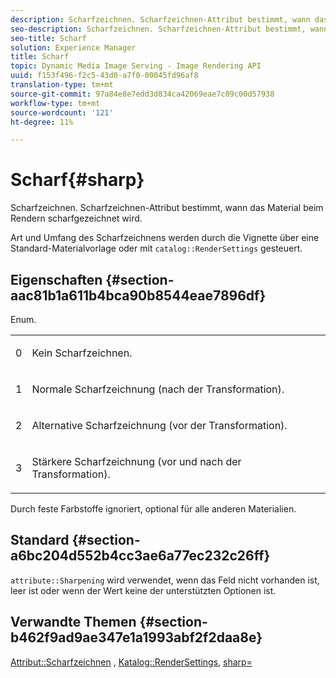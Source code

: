 ```yaml
---
description: Scharfzeichnen. Scharfzeichnen-Attribut bestimmt, wann das Material beim Rendern scharfgezeichnet wird.
seo-description: Scharfzeichnen. Scharfzeichnen-Attribut bestimmt, wann das Material beim Rendern scharfgezeichnet wird.
seo-title: Scharf
solution: Experience Manager
title: Scharf
topic: Dynamic Media Image Serving - Image Rendering API
uuid: f153f496-f2c5-43d0-a7f0-00045fd96af8
translation-type: tm+mt
source-git-commit: 97a84e8e7edd3d834ca42069eae7c09c00d57938
workflow-type: tm+mt
source-wordcount: '121'
ht-degree: 11%

---
```



# Scharf{#sharp}

Scharfzeichnen. Scharfzeichnen-Attribut bestimmt, wann das Material beim Rendern scharfgezeichnet wird.

Art und Umfang des Scharfzeichnens werden durch die Vignette über eine Standard-Materialvorlage oder mit `catalog::RenderSettings` gesteuert.

## Eigenschaften {#section-aac81b1a611b4bca90b8544eae7896df}

Enum.

<table id="simpletable_D52B41A39E4E4E54A06821B9D689DB30"> 
 <tr class="strow"> 
  <td class="stentry"> <p>0 </p></td> 
  <td class="stentry"> <p>Kein Scharfzeichnen. </p></td> 
 </tr> 
 <tr class="strow"> 
  <td class="stentry"> <p>1 </p></td> 
  <td class="stentry"> <p>Normale Scharfzeichnung (nach der Transformation). </p></td> 
 </tr> 
 <tr class="strow"> 
  <td class="stentry"> <p>2 </p></td> 
  <td class="stentry"> <p>Alternative Scharfzeichnung (vor der Transformation). </p></td> 
 </tr> 
 <tr class="strow"> 
  <td class="stentry"> <p>3 </p></td> 
  <td class="stentry"> <p>Stärkere Scharfzeichnung (vor und nach der Transformation). </p></td> 
 </tr> 
</table>

Durch feste Farbstoffe ignoriert, optional für alle anderen Materialien.

## Standard {#section-a6bc204d552b4cc3ae6a77ec232c26ff}

`attribute::Sharpening` wird verwendet, wenn das Feld nicht vorhanden ist, leer ist oder wenn der Wert keine der unterstützten Optionen ist.

## Verwandte Themen {#section-b462f9ad9ae347e1a1993abf2f2daa8e}

[Attribut::Scharfzeichnen](../../../../../ir-api/material-cat/image-rendering-api-ref/c-ir-material-catalog/c-ir-attributes-reference/r-ir-cat-sharp.md#reference-c706450cf95347f98f86c696f9167297) ,  [Katalog::RenderSettings](../../../../../ir-api/material-cat/image-rendering-api-ref/c-ir-material-catalog/c-ir-attributes-reference/r-ir-rendersettings.md#reference-f3ae5e18095d40b2a8edef957dd82fbd),  [sharp=](../../../../../ir-api/http-protocol/image-rendering-api-ref/c-ir-http-protocol-ref/c-ir-http-protocol-command-reference/r-ir-http-sharp.md#reference-acdd87f6b5de4e3a85e5d3c03022a35a)
